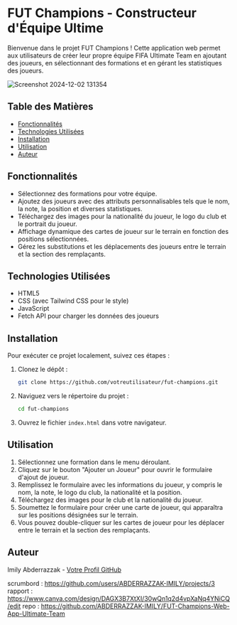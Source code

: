# FUT Champions - Constructeur d'Équipe Ultime

Bienvenue dans le projet FUT Champions ! Cette application web permet aux utilisateurs de créer leur propre équipe FIFA Ultimate Team en ajoutant des joueurs, en sélectionnant des formations et en gérant les statistiques des joueurs.


![Screenshot 2024-12-02 131354](https://github.com/user-attachments/assets/fdf1042d-001a-48a4-8044-ab1b5314b59e)

## Table des Matières
- [Fonctionnalités](#fonctionnalités)
- [Technologies Utilisées](#technologies-utilisées)
- [Installation](#installation)
- [Utilisation](#utilisation)
- [Auteur](#auteur)

## Fonctionnalités
- Sélectionnez des formations pour votre équipe.
- Ajoutez des joueurs avec des attributs personnalisables tels que le nom, la note, la position et diverses statistiques.
- Téléchargez des images pour la nationalité du joueur, le logo du club et le portrait du joueur.
- Affichage dynamique des cartes de joueur sur le terrain en fonction des positions sélectionnées.
- Gérez les substitutions et les déplacements des joueurs entre le terrain et la section des remplaçants.

## Technologies Utilisées
- HTML5
- CSS (avec Tailwind CSS pour le style)
- JavaScript
- Fetch API pour charger les données des joueurs

## Installation
Pour exécuter ce projet localement, suivez ces étapes :

1. Clonez le dépôt :
    ```bash
    git clone https://github.com/votreutilisateur/fut-champions.git
    ```

2. Naviguez vers le répertoire du projet :
    ```bash
    cd fut-champions
    ```

3. Ouvrez le fichier `index.html` dans votre navigateur.

## Utilisation
1. Sélectionnez une formation dans le menu déroulant.
2. Cliquez sur le bouton "Ajouter un Joueur" pour ouvrir le formulaire d'ajout de joueur.
3. Remplissez le formulaire avec les informations du joueur, y compris le nom, la note, le logo du club, la nationalité et la position.
4. Téléchargez des images pour le club et la nationalité du joueur.
5. Soumettez le formulaire pour créer une carte de joueur, qui apparaîtra sur les positions désignées sur le terrain.
6. Vous pouvez double-cliquer sur les cartes de joueur pour les déplacer entre le terrain et la section des remplaçants.

## Auteur
Imily Abderrazzak - [Votre Profil GitHub](https://github.com/votreutilisateur)

  scrumbord : https://github.com/users/ABDERRAZZAK-IMILY/projects/3
rapport : https://www.canva.com/design/DAGX3B7XtXI/30wQn1q2d4vpXaNq4YNiCQ/edit
repo :  https://github.com/ABDERRAZZAK-IMILY/FUT-Champions-Web-App-Ultimate-Team
